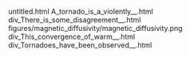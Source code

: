 untitled.html
A_tornado_is_a_violently__.html
div_There_is_some_disagreement__.html
figures/magnetic_diffusivity/magnetic_diffusivity.png
div_This_convergence_of_warm__.html
div_Tornadoes_have_been_observed__.html
